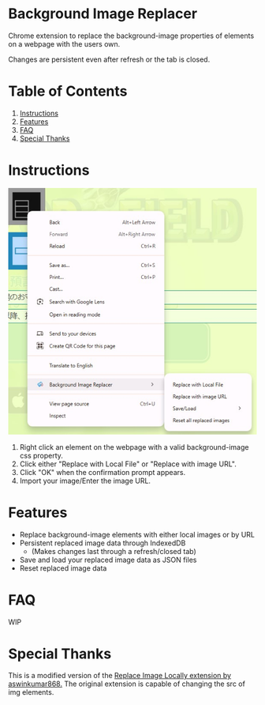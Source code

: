 # Background Image Replacer

Chrome extension to replace the background-image properties of elements on a webpage with the users own. 

Changes are persistent even after refresh or the tab is closed.

# Table of Contents
1. [Instructions](#instructions)
2. [Features](#features)
3. [FAQ](#faq)
4. [Special Thanks](#special-thanks)

# Instructions
![Example Image](images/example_image.jpg)
1. Right click an element on the webpage with a valid background-image css property.
2. Click either "Replace with Local File" or "Replace with image URL".
3. Click "OK" when the confirmation prompt appears.
4. Import your image/Enter the image URL.

# Features
* Replace background-image elements with either local images or by URL
* Persistent replaced image data through IndexedDB 
    * (Makes changes last through a refresh/closed tab)
* Save and load your replaced image data as JSON files
* Reset replaced image data

# FAQ
WIP

# Special Thanks
This is a modified version of the <a href="https://github.com/aswinkumar863/replace-image-chrome">Replace Image Locally extension by aswinkumar868.</a> The original extension is capable of changing the src of img elements.